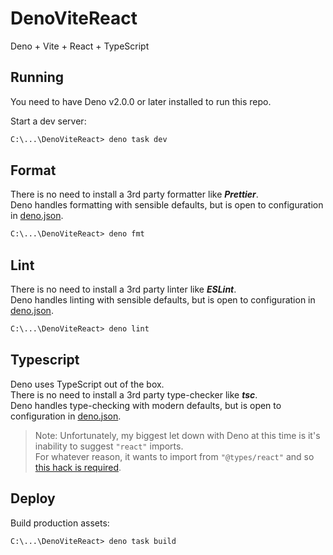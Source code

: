 # DenoViteReact

Deno + Vite + React + TypeScript

## Running

You need to have Deno v2.0.0 or later installed to run this repo.

Start a dev server:

```ps
C:\...\DenoViteReact> deno task dev
```

## Format

There is no need to install a 3rd party formatter like ***Prettier***.  
Deno handles formatting with sensible defaults, but is open to configuration in [deno.json](./deno.json).

```ps
C:\...\DenoViteReact> deno fmt
```

## Lint

There is no need to install a 3rd party linter like ***ESLint***.  
Deno handles linting with sensible defaults, but is open to configuration in [deno.json](./deno.json).

```ps
C:\...\DenoViteReact> deno lint
```

## Typescript

Deno uses TypeScript out of the box.  
There is no need to install a 3rd party type-checker like ***tsc***.  
Deno handles type-checking with modern defaults, but is open to configuration in [deno.json](./deno.json).

> Note: Unfortunately, my biggest let down with Deno at this time is it's inability to suggest `"react"` imports.  
> For whatever reason, it wants to import from `"@types/react"` and so [this hack is required](./src/react.d.ts).

## Deploy

Build production assets:

```ps
C:\...\DenoViteReact> deno task build
```
